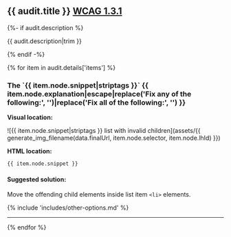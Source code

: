 ## {{ audit.title }} [WCAG 1.3.1](https://www.w3.org/WAI/WCAG21/quickref/?versions=2.0#info-and-relationships)

{%- if audit.description %}

{{ audit.description|trim }}

{% endif -%}

{% for item in audit.details['items'] %}

<h3> The `{{ item.node.snippet|striptags }}` {{ item.node.explanation|escape|replace('Fix any of the following:', '')|replace('Fix all of the following:', '') }} </h3>

__Visual location:__

![{{ item.node.snippet|striptags }} list with invalid children](assets/{{ generate_img_filename(data.finalUrl, item.node.selector, item.node.lhId) }})

__HTML location:__

```html
{{ item.node.snippet }}
```

#### Suggested solution:
Move the offending child elements inside list item `<li>` elements.

{% include 'includes/other-options.md' %}

---

{% endfor %}
